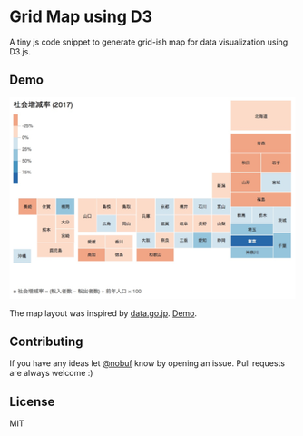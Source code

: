 # Grid Map using D3

A tiny js code snippet to generate grid-ish map for data visualization using D3.js.

## Demo

![Screenshot](demo-screenshot.png)

The map layout was inspired by [data.go.jp](http://www.data.go.jp/list-of-database/local-government/). [Demo](https://nobuf.github.io/grid-map/).

## Contributing

If you have any ideas let [@nobuf](https://github.com/nobuf) know by opening an issue. Pull requests are always welcome :)

## License

MIT